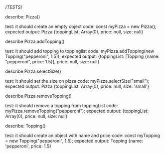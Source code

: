 /*TESTS*/

describe: Pizza()

test: it should create an empty object
code: const myPizza = new Pizza();
expected output: Pizza {toppingList: Array(0), price: null, size: null}

describe Pizza.addTopping()

test: it should add topping to toppinglist
code: myPizza.addTopping(new Topping("pepperoni", 1.5));
expected output: {toppingList: [Topping {name: "pepperoni", price: 1.5}], price: null, size: null}

describe Pizza.selectSize()

test: it should set the size on pizza
code: myPizza.selectSize("small");
expected output: Pizza {toppingList: Array(0), price: null, size: 'small'}

describe Pizza.removeTopping()

test: it should remove a topping from toppingList
code: myPizza.removeTopping("pepperoni");
expected output: {toppingList: Array(0), price: null, size: null}


describe: Topping()

test: it should create an object with name and price
code: const myTopping = new Topping("pepperoni", 1.5);
expected output: Topping {name: 'pepperoni', price: 1.5}
